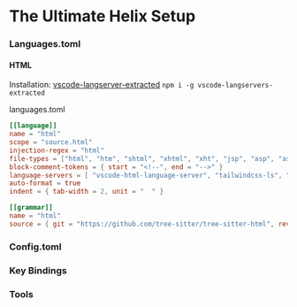 # The Ultimate Helix Setup

### Languages.toml
#### HTML
Installation: 
[vscode-langserver-extracted](https://www.npmjs.com/package/vscode-languageserver?activeTab=dependents)
`npm i -g vscode-langservers-extracted`

languages.toml
```.toml 
[[language]]
name = "html"
scope = "source.html"
injection-regex = "html"
file-types = ["html", "htm", "shtml", "xhtml", "xht", "jsp", "asp", "aspx", "jshtm", "volt", "rhtml", "cshtml"]
block-comment-tokens = { start = "<!--", end = "-->" }
language-servers = [ "vscode-html-language-server", "tailwindcss-ls", "emmet-ls", "superhtml"]
auto-format = true
indent = { tab-width = 2, unit = "  " }

[[grammar]]
name = "html"
source = { git = "https://github.com/tree-sitter/tree-sitter-html", rev = "29f53d8f4f2335e61bf6418ab8958dac3282077a" }
```
### Config.toml

### Key Bindings

### Tools

